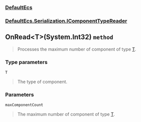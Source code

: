 ### [DefaultEcs](./DefaultEcs.md 'DefaultEcs')
### [DefaultEcs.Serialization.IComponentTypeReader](./DefaultEcs-Serialization-IComponentTypeReader.md 'DefaultEcs.Serialization.IComponentTypeReader')
## OnRead&lt;T&gt;(System.Int32) `method`
>Processes the maximum number of component of type [T](#DefaultEcs-Serialization-IComponentTypeReader-OnRead-T-(System-Int32)-T 'DefaultEcs.Serialization.IComponentTypeReader.OnRead&lt;T&gt;(System.Int32).T').
### Type parameters

<a name='DefaultEcs-Serialization-IComponentTypeReader-OnRead-T-(System-Int32)-T'></a>
`T`
>The type of component.
### Parameters

<a name='DefaultEcs-Serialization-IComponentTypeReader-OnRead-T-(System-Int32)-maxComponentCount'></a>
`maxComponentCount`
>The maximum number of component of type [T](#DefaultEcs-Serialization-IComponentTypeReader-OnRead-T-(System-Int32)-T 'DefaultEcs.Serialization.IComponentTypeReader.OnRead&lt;T&gt;(System.Int32).T').
